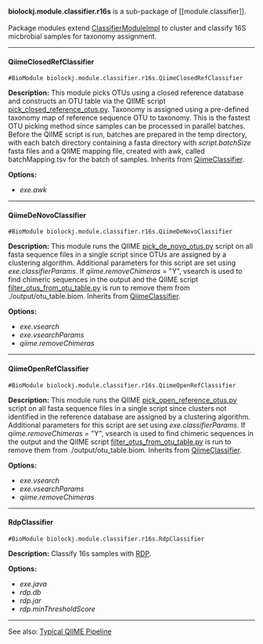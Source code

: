 **biolockj.module.classifier.r16s** is a sub-package of [[module.classifier]].<br><br>Package modules extend [ClassifierModuleImpl](https://msioda.github.io/BioLockJ/docs/biolockj/module/classifier/ClassifierModuleImpl.html) to cluster and classify 16S micbrobial samples for taxonomy assignment.

----

#### QiimeClosedRefClassifier
`#BioModule biolockj.module.classifier.r16s.QiimeClosedRefClassifier`

**Description:**  This module picks OTUs using a closed reference database and constructs an OTU table via the QIIME script [pick_closed_reference_otus.py](http://qiime.org/scripts/pick_closed_reference_otus.html).  Taxonomy is assigned using a pre-defined taxonomy map of reference sequence OTU to taxonomy.  This is the fastest OTU picking method since samples can be processed in parallel batches.  Before the QIIME script is run, batches are prepared in the temp directory, with each batch directory containing a fasta directory with *script.batchSize* fasta files and a QIIME mapping file, created with awk, called batchMapping.tsv for the batch of samples.   Inherits from [QiimeClassifier](../../../module.implicit.qiime#QiimeClassifier).

**Options:**

   - *exe.awk* 

----

#### QiimeDeNovoClassifier
`#BioModule biolockj.module.classifier.r16s.QiimeDeNovoClassifier`

**Description:**  This module runs the QIIME [pick_de_novo_otus.py](http://qiime.org/scripts/pick_de_novo_otus.html) script on all fasta sequence files in a single script since OTUs are assigned by a clustering algorithm.  Additional parameters for this script are set using *exe.classifierParams*.  If *qiime.removeChimeras* = "Y", vsearch is used to find chimeric sequences in the output and the QIIME script [filter_otus_from_otu_table.py](http://qiime.org/scripts/filter_otus_from_otu_table.html) is run to remove them from ./output/otu_table.biom.  Inherits from [QiimeClassifier](../../../module.implicit.qiime#QiimeClassifier).

**Options:**

   - *exe.vsearch* 
   - *exe.vsearchParams* 
   - *qiime.removeChimeras* 

----

#### QiimeOpenRefClassifier
`#BioModule biolockj.module.classifier.r16s.QiimeOpenRefClassifier`

**Description:**  This module runs the QIIME [pick_open_reference_otus.py](http://qiime.org/scripts/pick_open_reference_otus.html) script on all fasta sequence files in a single script since clusters not identified in the reference database are assigned by a clustering algorithm.  Additional parameters for this script are set using *exe.classifierParams*.  If *qiime.removeChimeras* = "Y", vsearch is used to find chimeric sequences in the output and the QIIME script [filter_otus_from_otu_table.py](http://qiime.org/scripts/filter_otus_from_otu_table.html) is run to remove them from ./output/otu_table.biom.  Inherits from [QiimeClassifier](../../../module.implicit.qiime#QiimeClassifier).

**Options:**

   - *exe.vsearch* 
   - *exe.vsearchParams* 
   - *qiime.removeChimeras* 

----

#### RdpClassifier
`#BioModule biolockj.module.classifier.r16s.RdpClassifier`

**Description:**  Classify 16s samples with [RDP](http://rdp.cme.msu.edu/classifier/classifier.jsp).   

**Options:**

   - *exe.java* 
   - *rdp.db*
   - *rdp.jar*
   - *rdp.minThresholdScore*

---

See also: [Typical QIIME Pipeline](../../../Example-Pipeline-Qiime)